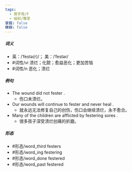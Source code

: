 ```yaml
---
tags:
  - 首字母/F
  - 级别/雅思
掌握: false
模糊: false
---
```

##### 词义
- 英：/ˈfestə(r)/； 美：/ˈfestər/
- #词性/vi  溃烂；化脓；愈益恶化；更加苦恼
- #词性/n  恶化；溃烂
##### 例句
- The wound did not fester .
	- 伤口未溃烂。
- Our wounds will continue to fester and never heal .
	- 就永远无法修复自己的创伤，伤口会继续溃烂，永不愈合。
- Many of the children are afflicted by festering sores .
	- 很多孩子深受溃烂创痛的折磨。
##### 形态
- #形态/word_third festers
- #形态/word_ing festering
- #形态/word_done festered
- #形态/word_past festered
